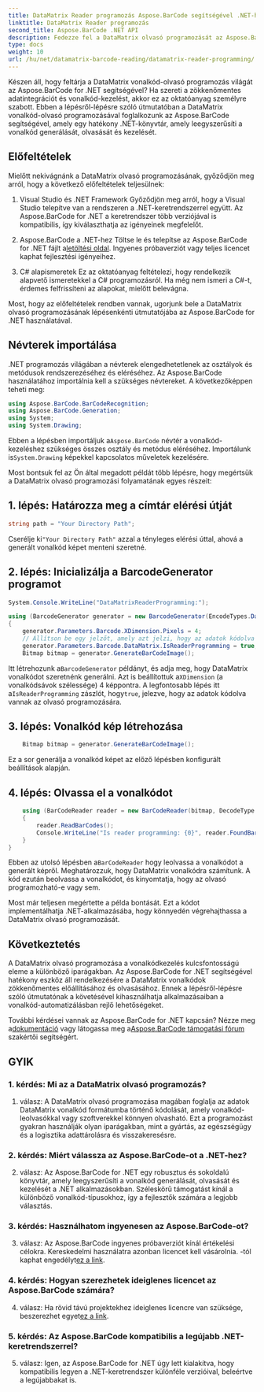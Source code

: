 ```yaml
---
title: DataMatrix Reader programozás Aspose.BarCode segítségével .NET-hez
linktitle: DataMatrix Reader programozás
second_title: Aspose.BarCode .NET API
description: Fedezze fel a DataMatrix olvasó programozását az Aspose.BarCode for .NET segítségével. Ebből az átfogó útmutatóból megtudhatja, hogyan hozhat létre és olvashat DataMatrix vonalkódokat .NET-alkalmazásaiban.
type: docs
weight: 10
url: /hu/net/datamatrix-barcode-reading/datamatrix-reader-programming/
---
```

Készen áll, hogy feltárja a DataMatrix vonalkód-olvasó programozás világát az Aspose.BarCode for .NET segítségével? Ha szereti a zökkenőmentes adatintegrációt és vonalkód-kezelést, akkor ez az oktatóanyag személyre szabott. Ebben a lépésről-lépésre szóló útmutatóban a DataMatrix vonalkód-olvasó programozásával foglalkozunk az Aspose.BarCode segítségével, amely egy hatékony .NET-könyvtár, amely leegyszerűsíti a vonalkód generálását, olvasását és kezelését. 

## Előfeltételek

Mielőtt nekivágnánk a DataMatrix olvasó programozásának, győződjön meg arról, hogy a következő előfeltételek teljesülnek:

1. Visual Studio és .NET Framework
Győződjön meg arról, hogy a Visual Studio telepítve van a rendszeren a .NET-keretrendszerrel együtt. Az Aspose.BarCode for .NET a keretrendszer több verziójával is kompatibilis, így kiválaszthatja az igényeinek megfelelőt.

2. Aspose.BarCode a .NET-hez
 Töltse le és telepítse az Aspose.BarCode for .NET fájlt a[letöltési oldal](https://releases.aspose.com/barcode/net/). Ingyenes próbaverziót vagy teljes licencet kaphat fejlesztési igényeihez.

3. C# alapismeretek
Ez az oktatóanyag feltételezi, hogy rendelkezik alapvető ismeretekkel a C# programozásról. Ha még nem ismeri a C#-t, érdemes felfrissíteni az alapokat, mielőtt belevágna.

Most, hogy az előfeltételek rendben vannak, ugorjunk bele a DataMatrix olvasó programozásának lépésenkénti útmutatójába az Aspose.BarCode for .NET használatával.

## Névterek importálása

.NET programozás világában a névterek elengedhetetlenek az osztályok és metódusok rendszerezéséhez és eléréséhez. Az Aspose.BarCode használatához importálnia kell a szükséges névtereket. A következőképpen teheti meg:

```csharp
using Aspose.BarCode.BarCodeRecognition;
using Aspose.BarCode.Generation;
using System;
using System.Drawing;
```

 Ebben a lépésben importáljuk a`Aspose.BarCode` névtér a vonalkód-kezeléshez szükséges összes osztály és metódus eléréséhez. Importálunk is`System.Drawing` képekkel kapcsolatos műveletek kezelésére.

Most bontsuk fel az Ön által megadott példát több lépésre, hogy megértsük a DataMatrix olvasó programozási folyamatának egyes részeit:

## 1. lépés: Határozza meg a címtár elérési útját

```csharp
string path = "Your Directory Path";
```

 Cserélje ki`"Your Directory Path"` azzal a tényleges elérési úttal, ahová a generált vonalkód képet menteni szeretné.

## 2. lépés: Inicializálja a BarcodeGenerator programot

```csharp
System.Console.WriteLine("DataMatrixReaderProgramming:");

using (BarcodeGenerator generator = new BarcodeGenerator(EncodeTypes.DataMatrix, "Aspose"))
{
    generator.Parameters.Barcode.XDimension.Pixels = 4;
    // Állítson be egy jelzőt, amely azt jelzi, hogy az adatok kódolva vannak az olvasó programozására
    generator.Parameters.Barcode.DataMatrix.IsReaderProgramming = true;
    Bitmap bitmap = generator.GenerateBarCodeImage();
```

 Itt létrehozunk a`BarcodeGenerator` példányt, és adja meg, hogy DataMatrix vonalkódot szeretnénk generálni. Azt is beállítottuk a`XDimension` (a vonalkódsávok szélessége) 4 képpontra. A legfontosabb lépés itt a`IsReaderProgramming` zászlót, hogy`true`, jelezve, hogy az adatok kódolva vannak az olvasó programozására.

## 3. lépés: Vonalkód kép létrehozása

```csharp
    Bitmap bitmap = generator.GenerateBarCodeImage();
```

Ez a sor generálja a vonalkód képet az előző lépésben konfigurált beállítások alapján.

## 4. lépés: Olvassa el a vonalkódot

```csharp
    using (BarCodeReader reader = new BarCodeReader(bitmap, DecodeType.DataMatrix))
    {
        reader.ReadBarCodes();
        Console.WriteLine("Is reader programming: {0}", reader.FoundBarCodes[0].Extended.DataMatrix.IsReaderProgramming);
    }
}
```

 Ebben az utolsó lépésben a`BarCodeReader` hogy leolvassa a vonalkódot a generált képről. Meghatározzuk, hogy DataMatrix vonalkódra számítunk. A kód ezután beolvassa a vonalkódot, és kinyomtatja, hogy az olvasó programozható-e vagy sem.

Most már teljesen megértette a példa bontását. Ezt a kódot implementálhatja .NET-alkalmazásába, hogy könnyedén végrehajthassa a DataMatrix olvasó programozását.

## Következtetés

A DataMatrix olvasó programozása a vonalkódkezelés kulcsfontosságú eleme a különböző iparágakban. Az Aspose.BarCode for .NET segítségével hatékony eszköz áll rendelkezésére a DataMatrix vonalkódok zökkenőmentes előállításához és olvasásához. Ennek a lépésről-lépésre szóló útmutatónak a követésével kihasználhatja alkalmazásaiban a vonalkód-automatizálásban rejlő lehetőségeket.

 További kérdései vannak az Aspose.BarCode for .NET kapcsán? Nézze meg a[dokumentáció](https://reference.aspose.com/barcode/net/) vagy látogassa meg a[Aspose.BarCode támogatási fórum](https://forum.aspose.com/c/barcode/13) szakértői segítségért.

## GYIK

### 1. kérdés: Mi az a DataMatrix olvasó programozás?

1. válasz: A DataMatrix olvasó programozása magában foglalja az adatok DataMatrix vonalkód formátumba történő kódolását, amely vonalkód-leolvasókkal vagy szoftverekkel könnyen olvasható. Ezt a programozást gyakran használják olyan iparágakban, mint a gyártás, az egészségügy és a logisztika adattárolásra és visszakeresésre.

### 2. kérdés: Miért válassza az Aspose.BarCode-ot a .NET-hez?

2. válasz: Az Aspose.BarCode for .NET egy robusztus és sokoldalú könyvtár, amely leegyszerűsíti a vonalkód generálását, olvasását és kezelését a .NET alkalmazásokban. Széleskörű támogatást kínál a különböző vonalkód-típusokhoz, így a fejlesztők számára a legjobb választás.

### 3. kérdés: Használhatom ingyenesen az Aspose.BarCode-ot?

 3. válasz: Az Aspose.BarCode ingyenes próbaverziót kínál értékelési célokra. Kereskedelmi használatra azonban licencet kell vásárolnia. -tól kaphat engedélyt[ez a link](https://purchase.aspose.com/buy).

### 4. kérdés: Hogyan szerezhetek ideiglenes licencet az Aspose.BarCode számára?

 4. válasz: Ha rövid távú projektekhez ideiglenes licencre van szüksége, beszerezhet egyet[ez a link](https://purchase.aspose.com/temporary-license/).

### 5. kérdés: Az Aspose.BarCode kompatibilis a legújabb .NET-keretrendszerrel?

5. válasz: Igen, az Aspose.BarCode for .NET úgy lett kialakítva, hogy kompatibilis legyen a .NET-keretrendszer különféle verzióival, beleértve a legújabbakat is.